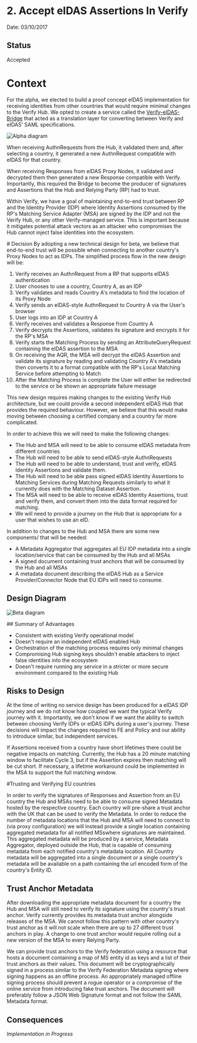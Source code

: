 # 2. Accept eIDAS Assertions In Verify

Date: 03/10/2017

## Status

Accepted

# Context

For the alpha, we elected to build a proof concept eIDAS implementation for receiving identities from other countries that would require minimal changes to the Verify Hub. We opted to create a service called the [Verify-eIDAS-Bridge](https://github.com/alphagov/verify-eidas-bridge) that acted as a translation layer for converting between Verify and eIDAS' SAML specifications.

![Alpha diagram](https://github.gds/christopherholmes/eidas-beta-plan/raw//214a7fb2fbcd451aae1c6758b292fc07bb6b29bf/alpha_arch_two.png)

When receiving AuthnRequests from the Hub, it validated them and, after selecting a country, it generated a new AuthnRequest compatible with eIDAS for that country.

When receiving Responses from eIDAS Proxy Nodes, it validated and decrypted them then generated a new Response compatible with Verify. Importantly, this required the Bridge to become the producer of signatures and Assertions that the Hub and Relying Party (RP) had to trust.

Within Verify, we have a goal of maintaining end-to-end trust between RP and the Identity Provider (IDP) where Identity Assertions consumed by the RP's Matching Service Adapter (MSA) are signed by the IDP and not the Verify Hub, or any other Verify-managed service. This is important because it mitigates potential attack vectors as an attacker who compromises the Hub cannot inject false identities into the ecosystem.

# Decision
By adopting a new technical design for beta, we believe that end-to-end trust will be possible when connecting to another country's Proxy Nodes to act as IDPs. The simplified process flow in the new design will be:

1. Verify receives an AuthnRequest from a RP that supports eIDAS authentication
1. User chooses to use a country, Country A, as an IDP
1. Verify validates and reads Country A's metadata to find the location of its Proxy Node
1. Verify sends an eIDAS-style AuthnRequest to Country A via the User's browser
1. User logs into an IDP at Country A
1. Verify receives and validates a Response from Country A
1. Verify decrypts the Assertions, validates its signature and encrypts it for the RP's MSA
1. Verify starts the Matching Process by sending an AttributeQueryRequest containing the eIDAS assertion to the MSA
1. On receiving the AQR, the MSA will decrypt the eIDAS Assertion and validate its signature by reading and validating Country A's metadata then converts it to a format compatible with the RP's Local Matching Service before attempting to Match
1. After the Matching Process is complete the User will either be redirected to the service or be shown an appropriate failure message

This new design requires making changes to the existing Verify Hub architecture, but we could provide a second independent eIDAS Hub that provides the required behaviour. However, we believe that this would make moving between choosing a certified company and a country far more complicated.

In order to achieve this we will need to make the following changes:
* The Hub and MSA will need to be able to consume eIDAS metadata from different countries
* The Hub will need to be able to send eIDAS-style AuthnRequests
* The Hub will need to be able to understand, trust and verify, eIDAS Identity Assertions and validate them.
* The Hub will need to be able pass signed eIDAS Identity Assertions to Matching Services during Matching Requests similarly to what it currently does with the Matching Dataset Assertion.
* The MSA will need to be able to receive eIDAS Identity Assertions, trust and verify them, and convert them into the data format required for matching.
* We will need to provide a journey on the Hub that is appropriate for a user that wishes to use an eID.

In addition to changes to the Hub and MSA there are some new components/ that will be needed:
* A Metadata Aggregator that aggregates all EU IDP metadata into a single location/service that can be consumed by the Hub and all MSAs
* A signed document containing trust anchors that will be consumed by the Hub and all MSAs
* A metadata document describing the eIDAS Hub as a Service Provider/Connector Node that EU IDPs will need to consume.

## Design Diagram
![Beta diagram](https://github.gds/christopherholmes/eidas-beta-plan/raw/be4fb122a367302a5aa3d0bfcadff83c0d9f935e/forward%20journey.png)

## Summary of Advantages

* Consistent with existing Verify operational model
* Doesn't require an independent eIDAS enabled Hub
* Orchestration of the matching process requires only minimal changes
* Compromising Hub signing keys shouldn't enable attackers to inject false identities into the ecosystem
* Doesn't require running any service in a stricter or more secure environment compared to the existing Hub

## Risks to Design
At the time of writing no service design has been produced for a eIDAS IDP journey and we do not know how coupled we want the typical Verify journey with it. Importantly, we don't know if we want the ability to switch between choosing Verify IDPs or eIDAS IDPs during a user's journey. These decisions will impact the changes required to FE and Policy and our ability to introduce similar, but independent services.

If Assertions received from a country have short lifetimes there could be negative impacts on matching. Currently, the Hub has a 20 minute matching window to facilitate Cycle 3, but if the Assertion expires then matching will be cut short. If necessary, a lifetime workaround could be implemented in the MSA to support the full matching window.

#Trusting and Verifying EU countries

In order to verify the signatures of Responses and Assertion from an EU country the Hub and MSAs need to be able to consume signed Metadata hosted by the respective country. Each country will pre-share a trust anchor with the UK that can be used to verify the Metadata. In order to reduce the number of metadata locations that the Hub and MSA will need to connect to (via proxy configuration) we will instead provide a single location containing aggregated metadata for all notified MSswhere signatures are maintained. This aggregated metadata will be produced by a service, Metadata Aggregator, deployed outside the Hub, that is capable of consuming metadata from each notified country's metadata location. All Country metadata will be aggregated into a single document or a single country's metadata will be available on a path containing the url encoded form of the country's Entity ID.

## Trust Anchor Metadata
After downloading the appropriate metadata document for a country the Hub and MSA will still need to verify its signature using the country's trust anchor. Verify currently provides its metadata trust anchor alongside releases of the MSA. We cannot follow this pattern with other country's trust anchor as it will not scale when there are up to 27 different trust anchors in play. A change to one trust anchor would require rolling out a new version of the MSA to every Relying Party.

We can provide trust anchors to the Verify federation using a resource that hosts a document containing a map of MS entity id as keys and a list of their trust anchors as their values. This document will be cryptographically signed in a process similar to the Verify Federation Metadata signing where signing happens as an offline process. An appropriately managed offline signing process should prevent a rogue operator or a compromise of the online service from introducing fake trust anchors. The document will preferably follow a JSON Web Signature format and not follow the SAML Metadata format.

## Consequences

_*Implementation in Progress*_
